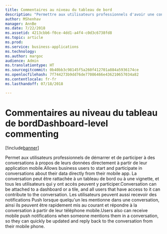 ```yaml
---
title: Commentaires au niveau du tableau de bord
description: "Permettre aux utilisateurs professionnels d'avoir une conversation sur leurs données."
author: MShenhav
manager: AnnBe
ms.date: 7/22/2018
ms.assetid: 4213cbb6-f0ce-4dd1-a4f4-c0d3c6738fd8
ms.topic: article
ms.prod: 
ms.service: business-applications
ms.technology: 
ms.author: margoc
audience: Admin
ms.translationtype: HT
ms.sourcegitcommit: 0b40bb3c98145f5a260f412701a884a5936174ce
ms.openlocfilehash: 7f744273b9dd76de77086466e436210657034a82
ms.contentlocale: fr-fr
ms.lasthandoff: 07/18/2018

---
```

# <a name="dashboard-level-commenting"></a><span data-ttu-id="ba14c-103">Commentaires au niveau du tableau de bord</span><span class="sxs-lookup"><span data-stu-id="ba14c-103">Dashboard-level commenting</span></span>

[!include[banner](../../../includes/banner.md)]

<span data-ttu-id="ba14c-104">Permet aux utilisateurs professionnels de démarrer et de participer à des conversations à propos de leurs données directement à partir de leur application mobile.</span><span class="sxs-lookup"><span data-stu-id="ba14c-104">Allows business users to start and participate in conversations about their data directly from their mobile app.</span></span> <span data-ttu-id="ba14c-105">La conversation peut être rattachée à un tableau de bord ou à une vignette, et tous les utilisateurs qui y ont accès peuvent y participer.</span><span class="sxs-lookup"><span data-stu-id="ba14c-105">Conversation can be attached to a dashboard or a tile, and all users that have access to it can contribute to the conversation.</span></span> <span data-ttu-id="ba14c-106">Les utilisateurs peuvent aussi recevoir des notifications Push lorsque quelqu'un les mentionne dans une conversation, ainsi ils peuvent être rapidement mis au courant et répondre à la conversation à partir de leur téléphone mobile.</span><span class="sxs-lookup"><span data-stu-id="ba14c-106">Users also can receive mobile push notifications when someone mentions them in a conversation, so they can quickly be updated and reply back to the conversation from their mobile phone.</span></span>


